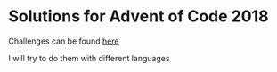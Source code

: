 # Solutions for Advent of Code 2018

Challenges can be found [here](https://adventofcode.com/2018)

I will try to do them with different languages